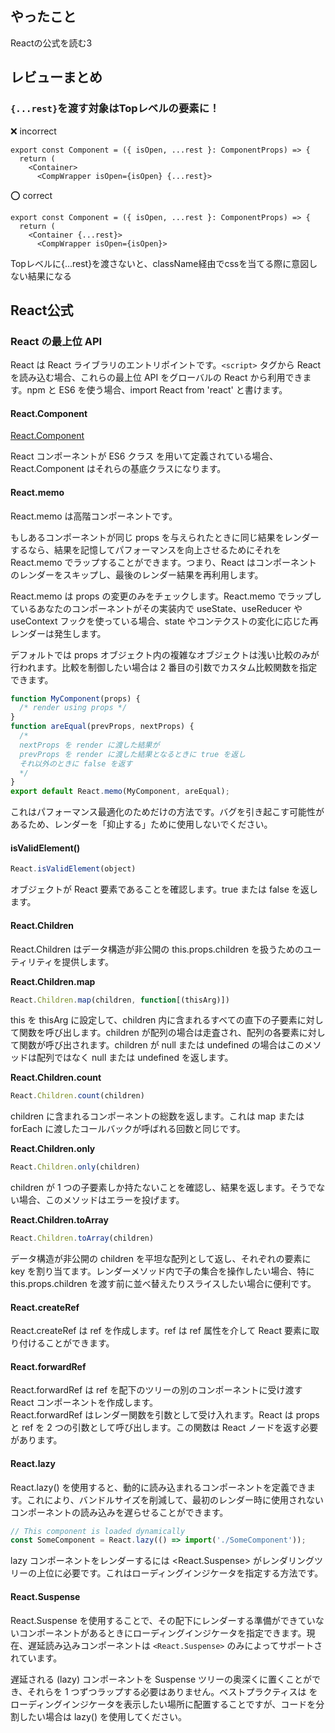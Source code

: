 ## やったこと
Reactの公式を読む3

## レビューまとめ
### `{...rest}`を渡す対象はTopレベルの要素に！
❌ incorrect
```tsx
export const Component = ({ isOpen, ...rest }: ComponentProps) => {
  return (
    <Container>
      <CompWrapper isOpen={isOpen} {...rest}>
```
⭕️ correct
```tsx
export const Component = ({ isOpen, ...rest }: ComponentProps) => {
  return (
    <Container {...rest}>
      <CompWrapper isOpen={isOpen}>
```

Topレベルに{...rest}を渡さないと、className経由でcssを当てる際に意図しない結果になる  


## React公式
### React の最上位 API

React は React ライブラリのエントリポイントです。`<script>` タグから React を読み込む場合、これらの最上位 API をグローバルの React から利用できます。npm と ES6 を使う場合、import React from 'react' と書けます。  

#### React.Component
[React.Component](https://ja.reactjs.org/docs/react-component.html)  

React コンポーネントが ES6 クラス を用いて定義されている場合、React.Component はそれらの基底クラスになります。  

#### React.memo
React.memo は高階コンポーネントです。

もしあるコンポーネントが同じ props を与えられたときに同じ結果をレンダーするなら、結果を記憶してパフォーマンスを向上させるためにそれを React.memo でラップすることができます。つまり、React はコンポーネントのレンダーをスキップし、最後のレンダー結果を再利用します。  

React.memo は props の変更のみをチェックします。React.memo でラップしているあなたのコンポーネントがその実装内で useState、useReducer や useContext フックを使っている場合、state やコンテクストの変化に応じた再レンダーは発生します。  

デフォルトでは props オブジェクト内の複雑なオブジェクトは浅い比較のみが行われます。比較を制御したい場合は 2 番目の引数でカスタム比較関数を指定できます。  

```jsx
function MyComponent(props) {
  /* render using props */
}
function areEqual(prevProps, nextProps) {
  /*
  nextProps を render に渡した結果が
  prevProps を render に渡した結果となるときに true を返し
  それ以外のときに false を返す
  */
}
export default React.memo(MyComponent, areEqual);
```

これはパフォーマンス最適化のためだけの方法です。バグを引き起こす可能性があるため、レンダーを「抑止する」ために使用しないでください。

#### isValidElement()
```jsx
React.isValidElement(object)
```

オブジェクトが React 要素であることを確認します。true または false を返します。

#### React.Children
React.Children はデータ構造が非公開の this.props.children を扱うためのユーティリティを提供します。

**React.Children.map**  
```jsx
React.Children.map(children, function[(thisArg)])
```

this を thisArg に設定して、children 内に含まれるすべての直下の子要素に対して関数を呼び出します。children が配列の場合は走査され、配列の各要素に対して関数が呼び出されます。children が null または undefined の場合はこのメソッドは配列ではなく null または undefined を返します。  

**React.Children.count**  
```jsx
React.Children.count(children)
```

children に含まれるコンポーネントの総数を返します。これは map または forEach に渡したコールバックが呼ばれる回数と同じです。

**React.Children.only**  

```jsx
React.Children.only(children)
```

children が 1 つの子要素しか持たないことを確認し、結果を返します。そうでない場合、このメソッドはエラーを投げます。

**React.Children.toArray**  
```jsx
React.Children.toArray(children)
```

データ構造が非公開の children を平坦な配列として返し、それぞれの要素に key を割り当てます。レンダーメソッド内で子の集合を操作したい場合、特に this.props.children を渡す前に並べ替えたりスライスしたい場合に便利です。  

#### React.createRef
React.createRef は ref を作成します。ref は ref 属性を介して React 要素に取り付けることができます。  

#### React.forwardRef
React.forwardRef は ref を配下のツリーの別のコンポーネントに受け渡す React コンポーネントを作成します。  
React.forwardRef はレンダー関数を引数として受け入れます。React は props と ref を 2 つの引数として呼び出します。この関数は React ノードを返す必要があります。  

#### React.lazy
React.lazy() を使用すると、動的に読み込まれるコンポーネントを定義できます。これにより、バンドルサイズを削減して、最初のレンダー時に使用されないコンポーネントの読み込みを遅らせることができます。  

```jsx
// This component is loaded dynamically
const SomeComponent = React.lazy(() => import('./SomeComponent'));
```

lazy コンポーネントをレンダーするには <React.Suspense> がレンダリングツリーの上位に必要です。これはローディングインジケータを指定する方法です。

#### React.Suspense
React.Suspense を使用することで、その配下にレンダーする準備ができていないコンポーネントがあるときにローディングインジケータを指定できます。現在、遅延読み込みコンポーネントは `<React.Suspense>` のみによってサポートされています。

遅延される (lazy) コンポーネントを Suspense ツリーの奥深くに置くことができ、それらを 1 つずつラップする必要はありません。ベストプラクティスは <Suspense> をローディングインジケータを表示したい場所に配置することですが、コードを分割したい場合は lazy() を使用してください。













